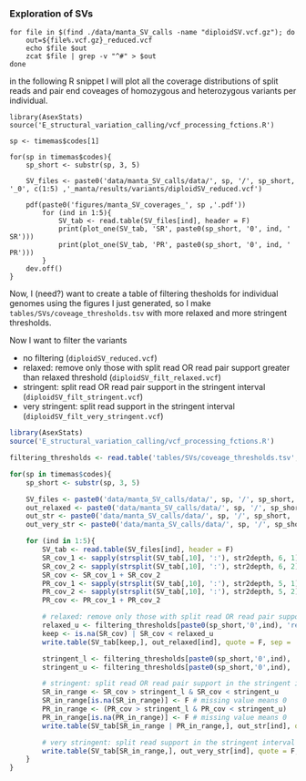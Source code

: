 ### Exploration of SVs

```
for file in $(find ./data/manta_SV_calls -name "diploidSV.vcf.gz"); do
    out=${file%.vcf.gz}_reduced.vcf
    echo $file $out
    zcat $file | grep -v "^#" > $out
done
```

in the following R snippet I will plot all the coverage distributions of split reads and pair end coveages of homozygous and heterozygous variants per individual.

```{R}
library(AsexStats)
source('E_structural_variation_calling/vcf_processing_fctions.R')

sp <- timemas$codes[1]

for(sp in timemas$codes){
    sp_short <- substr(sp, 3, 5)

    SV_files <- paste0('data/manta_SV_calls/data/', sp, '/', sp_short, '_0', c(1:5) ,'_manta/results/variants/diploidSV_reduced.vcf')

    pdf(paste0('figures/manta_SV_coverages_', sp ,'.pdf'))
        for (ind in 1:5){
            SV_tab <- read.table(SV_files[ind], header = F)
            print(plot_one(SV_tab, 'SR', paste0(sp_short, '0', ind, ' SR')))
            print(plot_one(SV_tab, 'PR', paste0(sp_short, '0', ind, ' PR')))
        }
    dev.off()
}
```

Now, I (need?) want to create a table of filtering thesholds for individual genomes using the figures I just generated, so I make `tables/SVs/coveage_thresholds.tsv` with more relaxed and more stringent thresholds.

Now I want to filter the variants

- no filtering (`diploidSV_reduced.vcf`)
- relaxed: remove only those with split read OR read pair support greater than relaxed threshold (`diploidSV_filt_relaxed.vcf`)
- stringent: split read OR read pair support in the stringent interval (`diploidSV_filt_stringent.vcf`)
- very stringent: split read support in the stringent interval (`diploidSV_filt_very_stringent.vcf`)


```R
library(AsexStats)
source('E_structural_variation_calling/vcf_processing_fctions.R')

filtering_thresholds <- read.table('tables/SVs/coveage_thresholds.tsv', header = T, row.names = 1)

for(sp in timemas$codes){
    sp_short <- substr(sp, 3, 5)

    SV_files <- paste0('data/manta_SV_calls/data/', sp, '/', sp_short, '_0', c(1:5) ,'_manta/results/variants/diploidSV_reduced.vcf')
    out_relaxed <- paste0('data/manta_SV_calls/data/', sp, '/', sp_short, '_0', c(1:5) ,'_manta/results/variants/diploidSV_filt_relaxed.vcf')
    out_str <- paste0('data/manta_SV_calls/data/', sp, '/', sp_short, '_0', c(1:5) ,'_manta/results/variants/diploidSV_filt_stringent.vcf')
    out_very_str <- paste0('data/manta_SV_calls/data/', sp, '/', sp_short, '_0', c(1:5) ,'_manta/results/variants/diploidSV_filt_very_stringent.vcf')

    for (ind in 1:5){
        SV_tab <- read.table(SV_files[ind], header = F)
        SR_cov_1 <- sapply(strsplit(SV_tab[,10], ':'), str2depth, 6, 1)
        SR_cov_2 <- sapply(strsplit(SV_tab[,10], ':'), str2depth, 6, 2)
        SR_cov <- SR_cov_1 + SR_cov_2
        PR_cov_1 <- sapply(strsplit(SV_tab[,10], ':'), str2depth, 5, 1)
        PR_cov_2 <- sapply(strsplit(SV_tab[,10], ':'), str2depth, 5, 2)
        PR_cov <- PR_cov_1 + PR_cov_2

        # relaxed: remove only those with split read OR read pair support greater than relaxed threshold
        relaxed_u <- filtering_thresholds[paste0(sp_short,'0',ind), 'relaxed_u']
        keep <- is.na(SR_cov) | SR_cov < relaxed_u
        write.table(SV_tab[keep,], out_relaxed[ind], quote = F, sep = '\t', row.names = F, col.names = F)

        stringent_l <- filtering_thresholds[paste0(sp_short,'0',ind), 'stringent_l']
        stringent_u <- filtering_thresholds[paste0(sp_short,'0',ind), 'stringent_u']

        # stringent: split read OR read pair support in the stringent interval
        SR_in_range <- SR_cov > stringent_l & SR_cov < stringent_u
        SR_in_range[is.na(SR_in_range)] <- F # missing value means 0
        PR_in_range <- (PR_cov > stringent_l & PR_cov < stringent_u)
        PR_in_range[is.na(PR_in_range)] <- F # missing value means 0
        write.table(SV_tab[SR_in_range | PR_in_range,], out_str[ind], quote = F, sep = '\t', row.names = F, col.names = F)

        # very stringent: split read support in the stringent interval
        write.table(SV_tab[SR_in_range,], out_very_str[ind], quote = F, sep = '\t', row.names = F, col.names = F)
    }
}
```